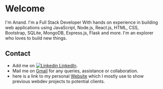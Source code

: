 # Welcome

I'm Anand. I'm a Full Stack Developer With hands on experience in building web applications using JavaScript, Node.js, React.js, HTML, CSS, Bootstrap, SQLite, MongoDB, Express.js, Flask and more.
I'm an explorer who loves to build new things.


## Contact

* Add me on [![Linkedin](https://i.stack.imgur.com/gVE0j.png) LinkedIn](https://www.linkedin.com/in/anand-mahesh/).
* Mail me on [Gmail](manand881@gmail.com) for any queries, assistance or collaboration.
* here is a link to my personal [Website](https://anand.technology) which I mostly use to show previous webdev projects to potential clients.
